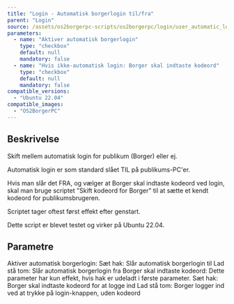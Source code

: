 ```yaml
---
title: "Login - Automatisk borgerlogin til/fra"
parent: "Login"
source: /assets/os2borgerpc-scripts/os2borgerpc/login/user_automatic_login.sh
parameters:
  - name: "Aktiver automatisk borgerlogin"
    type: "checkbox"
    default: null
    mandatory: false
  - name: "Hvis ikke-automatisk login: Borger skal indtaste kodeord"
    type: "checkbox"
    default: null
    mandatory: false
compatible_versions:
  - "Ubuntu 22.04"
compatible_images:
  - "OS2BorgerPC"
---
```


## Beskrivelse
Skift mellem automatisk login for publikum (Borger) eller ej.

Automatisk login er som standard slået TIL på publikums-PC'er.  

Hvis man slår det FRA, og vælger at Borger skal indtaste kodeord ved login, skal man bruge scriptet "Skift kodeord for Borger" til at sætte et kendt kodeord for publikumsbrugeren.

Scriptet tager oftest først effekt efter genstart.

Dette script er blevet testet og virker på Ubuntu 22.04.

## Parametre
  Aktiver automatisk borgerlogin:
    Sæt hak: Slår automatisk borgerlogin til
    Lad stå tom: Slår automatisk borgerlogin fra
  Borger skal indtaste kodeord:
     Dette parameter har kun effekt, hvis hak er udeladt i første parameter.
     Sæt hak: Borger skal indtaste kodeord for at logge ind
     Lad stå tom: Borger logger ind ved at trykke på login-knappen, uden kodeord